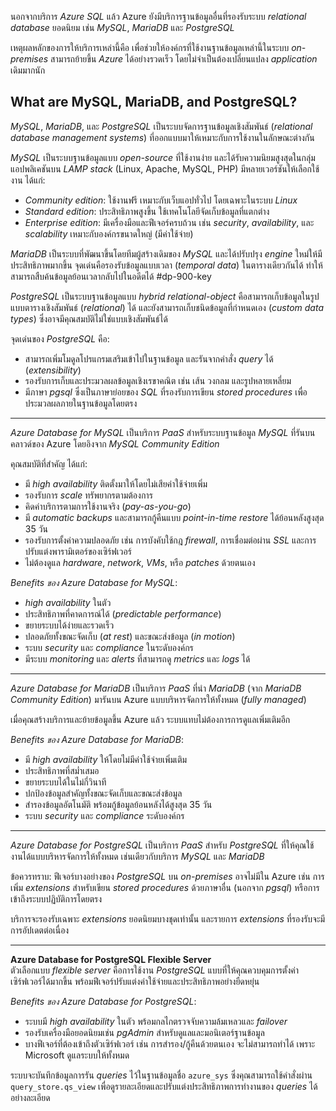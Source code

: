 นอกจากบริการ _Azure SQL_ แล้ว Azure ยังมีบริการฐานข้อมูลอื่นที่รองรับระบบ _relational database_ ยอดนิยม เช่น _MySQL_, _MariaDB_ และ _PostgreSQL_

เหตุผลหลักของการให้บริการเหล่านี้คือ เพื่อช่วยให้องค์กรที่ใช้งานฐานข้อมูลเหล่านี้ในระบบ _on-premises_ สามารถย้ายขึ้น _Azure_ ได้อย่างรวดเร็ว โดยไม่จำเป็นต้องเปลี่ยนแปลง _application_ เดิมมากนัก

## What are MySQL, MariaDB, and PostgreSQL?

_MySQL_, _MariaDB_, และ _PostgreSQL_ เป็นระบบจัดการฐานข้อมูลเชิงสัมพันธ์ (_relational database management systems_) ที่ออกแบบมาให้เหมาะกับการใช้งานในลักษณะต่างกัน

_MySQL_ เป็นระบบฐานข้อมูลแบบ _open-source_ ที่ใช้งานง่าย และได้รับความนิยมสูงสุดในกลุ่มแอปพลิเคชันบน _LAMP stack_ (Linux, Apache, MySQL, PHP) มีหลายเวอร์ชันให้เลือกใช้งาน ได้แก่:

- _Community edition_: ใช้งานฟรี เหมาะกับเว็บแอปทั่วไป โดยเฉพาะในระบบ _Linux_  
- _Standard edition_: ประสิทธิภาพสูงขึ้น ใช้เทคโนโลยีจัดเก็บข้อมูลที่แตกต่าง  
- _Enterprise edition_: มีเครื่องมือและฟีเจอร์ครบถ้วน เช่น _security_, _availability_, และ _scalability_ เหมาะกับองค์กรขนาดใหญ่ (มีค่าใช้จ่าย)

_MariaDB_ เป็นระบบที่พัฒนาขึ้นโดยทีมผู้สร้างเดิมของ _MySQL_ และได้ปรับปรุง _engine_ ใหม่ให้มีประสิทธิภาพมากขึ้น จุดเด่นคือรองรับข้อมูลแบบเวลา (_temporal data_) ในตารางเดียวกันได้ ทำให้สามารถสืบค้นข้อมูลย้อนเวลากลับไปในอดีตได้
#dp-900-key 

_PostgreSQL_ เป็นระบบฐานข้อมูลแบบ _hybrid relational-object_ คือสามารถเก็บข้อมูลในรูปแบบตารางเชิงสัมพันธ์ (_relational_) ได้ และยังสามารถเก็บชนิดข้อมูลที่กำหนดเอง (_custom data types_) ซึ่งอาจมีคุณสมบัติไม่ใช่แบบเชิงสัมพันธ์ได้

จุดเด่นของ _PostgreSQL_ คือ:

- สามารถเพิ่มโมดูลโปรแกรมเสริมเข้าไปในฐานข้อมูล และรันจากคำสั่ง _query_ ได้ (_extensibility_)
- รองรับการเก็บและประมวลผลข้อมูลเชิงเรขาคณิต เช่น เส้น วงกลม และรูปหลายเหลี่ยม
- มีภาษา _pgsql_ ซึ่งเป็นภาษาย่อยของ _SQL_ ที่รองรับการเขียน _stored procedures_ เพื่อประมวลผลภายในฐานข้อมูลโดยตรง

---

_Azure Database for MySQL_ เป็นบริการ _PaaS_ สำหรับระบบฐานข้อมูล _MySQL_ ที่รันบนคลาวด์ของ Azure โดยอิงจาก _MySQL Community Edition_

คุณสมบัติที่สำคัญ ได้แก่:

- มี _high availability_ ติดตั้งมาให้โดยไม่เสียค่าใช้จ่ายเพิ่ม
- รองรับการ _scale_ ทรัพยากรตามต้องการ
- คิดค่าบริการตามการใช้งานจริง (_pay-as-you-go_)
- มี _automatic backups_ และสามารถกู้คืนแบบ _point-in-time restore_ ได้ย้อนหลังสูงสุด 35 วัน
- รองรับการตั้งค่าความปลอดภัย เช่น การบังคับใช้กฎ _firewall_, การเชื่อมต่อผ่าน _SSL_ และการปรับแต่งพารามิเตอร์ของเซิร์ฟเวอร์
- ไม่ต้องดูแล _hardware_, _network_, _VMs_, หรือ _patches_ ด้วยตนเอง

_Benefits ของ Azure Database for MySQL_:

- _high availability_ ในตัว
- ประสิทธิภาพที่คาดการณ์ได้ (_predictable performance_)
- ขยายระบบได้ง่ายและรวดเร็ว
- ปลอดภัยทั้งขณะจัดเก็บ (_at rest_) และขณะส่งข้อมูล (_in motion_)
- ระบบ _security_ และ _compliance_ ในระดับองค์กร
- มีระบบ _monitoring_ และ _alerts_ ที่สามารถดู _metrics_ และ _logs_ ได้

---

_Azure Database for MariaDB_ เป็นบริการ _PaaS_ ที่นำ _MariaDB_ (จาก _MariaDB Community Edition_) มารันบน Azure แบบบริหารจัดการให้ทั้งหมด (_fully managed_)

เมื่อคุณสร้างบริการและย้ายข้อมูลขึ้น Azure แล้ว ระบบแทบไม่ต้องการการดูแลเพิ่มเติมอีก

_Benefits ของ Azure Database for MariaDB_:

- มี _high availability_ ให้โดยไม่มีค่าใช้จ่ายเพิ่มเติม
- ประสิทธิภาพที่สม่ำเสมอ
- ขยายระบบได้ในไม่กี่วินาที
- ปกป้องข้อมูลสำคัญทั้งขณะจัดเก็บและขณะส่งข้อมูล
- สำรองข้อมูลอัตโนมัติ พร้อมกู้ข้อมูลย้อนหลังได้สูงสุด 35 วัน
- ระบบ _security_ และ _compliance_ ระดับองค์กร

---

_Azure Database for PostgreSQL_ เป็นบริการ _PaaS_ สำหรับ _PostgreSQL_ ที่ให้คุณใช้งานได้แบบบริหารจัดการให้ทั้งหมด เช่นเดียวกับบริการ _MySQL_ และ _MariaDB_

ข้อควรทราบ: ฟีเจอร์บางอย่างของ _PostgreSQL_ บน _on-premises_ อาจไม่มีใน Azure เช่น การเพิ่ม _extensions_ สำหรับเขียน _stored procedures_ ด้วยภาษาอื่น (นอกจาก _pgsql_) หรือการเข้าถึงระบบปฏิบัติการโดยตรง

บริการจะรองรับเฉพาะ _extensions_ ยอดนิยมบางชุดเท่านั้น และรายการ _extensions_ ที่รองรับจะมีการอัปเดตต่อเนื่อง

---

**Azure Database for PostgreSQL Flexible Server**  
ตัวเลือกแบบ _flexible server_ คือการใช้งาน _PostgreSQL_ แบบที่ให้คุณควบคุมการตั้งค่าเซิร์ฟเวอร์ได้มากขึ้น พร้อมฟีเจอร์ปรับแต่งค่าใช้จ่ายและประสิทธิภาพอย่างยืดหยุ่น

_Benefits ของ Azure Database for PostgreSQL_:

- ระบบมี _high availability_ ในตัว พร้อมกลไกตรวจจับความล้มเหลวและ _failover_
- รองรับเครื่องมือยอดนิยมเช่น _pgAdmin_ สำหรับดูแลและมอนิเตอร์ฐานข้อมูล
- บางฟีเจอร์ที่ต้องเข้าถึงตัวเซิร์ฟเวอร์ เช่น การสำรอง/กู้คืนด้วยตนเอง จะไม่สามารถทำได้ เพราะ Microsoft ดูแลระบบให้ทั้งหมด

ระบบจะบันทึกข้อมูลการรัน _queries_ ไว้ในฐานข้อมูลชื่อ `azure_sys` ซึ่งคุณสามารถใช้คำสั่งผ่าน `query_store.qs_view` เพื่อดูรายละเอียดและปรับแต่งประสิทธิภาพการทำงานของ _queries_ ได้อย่างละเอียด

